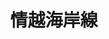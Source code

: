 ---
title:          情越海岸線
slug:           sbh

names:
  english:      Slow Boat Hone
  previous:
genre:          時裝
episodes:       25
broadcast:
  start:        2013-05-13
  end:          2013-06-14
producer:       梁材遠
starring:       黃浩然、陳展鵬、陳茵媺、<mark>李施嬅</mark>、姚子羚、楊明、樂瞳

synopsis:       張寶生（黃浩然）志大才疏，弄致父親張勝妹經營的海鮮酒家倒閉結業，電視台女導演鄭抱抱（陳茵媺）義字當頭，與他並肩作戰，當寶生撞船骨折不良於行，抱抱也甘願為他推輪椅。郭希雯（李施嬅）放棄自己事業回長洲，幫助母親葉泳珊打理度假屋，原來希雯聯同外人暗中發展酒店王國計劃，並意圖與寶生發生關係，設法氣走抱抱，希雯所為被初戀情人程禮榮（陳展鵬）看在眼內，令禮榮無法忍受，與抱抱同病相憐，抱抱準備放棄尋找自己身世回美國，誰料度假屋的收購行動突然出現逆轉。

characters:
  -
    fullname:       郭希雯（Heidi）
    age:            28
    identity:       小旅館行政總裁
    appearance:     2-25
    personality:    年輕時清純脫俗，是中學時代的女神，但家道中落後變得極具野心。受盡挫折後，回到長洲，又變回那純真少女，其後卻再受權利引誘，重拾陰暗性格，再度背叛愛情、親情、友情……
    background:     希雯於中學年代與張寶生、程禮榮、陳滿基（楊明）是同學。希雯對文武雙全的禮榮早生情愫，還與他相戀。後來希雯父親身亡，幸得母親葉詠珊（謝雪心）獨力供書教學，終使希雯成材。<br>希雯學成後在商界打滾，開始看不起就讀醫科的程禮榮，還利用富二代周啟華（鄧健泓）的關係脈絡上位，惟啟華不敢得罪未婚妻，只好揮斬情絲。希雯頓時一無所有，結果只能返回長洲投靠母親。
    happenings:     希雯回到長洲後洗盡鉛華，和母親修補關係，同時在禮榮重新追求下，二人愛火重燃。另外，希雯見舊式渡假屋無利可圖，遂遊說母親將渡假屋轉型做歐陸式渡假小旅館，希望在長洲發展個人的事業小王國。<br>希雯開辦小旅館踏上軌道，表現有聲有色，並與禮榮舊情復熾，本已將心安定下來留在長洲，奈何有天啟華來到長洲後，一切出現改變。啟華帶來一個更宏大的計劃，收購長洲沿海土地，建立其酒店王國，這個計劃重燃起郭希雯自己本身的事業心，為了幫助家人謀求最大的利益，郭希雯毅然與周啟華再度合作。禮榮這時察覺希雯有所變化，明查暗訪之下發現希雯真相，傷心不已。<br>希雯得知村屋業權持有人竟然就是寶生的戀人鄭抱抱。希雯求詠珊不要歸還業權，同時暗中計算逆權侵佔所需的時間，詠珊覺得此舉有欠公允，母女再為利益問題而關係惡化。希雯以重建家族海鮮酒家為由，利誘寶生合作，但交換條件是要寶生瞞騙抱抱，助希雯成功逆權侵佔屬於抱抱的物業……
---